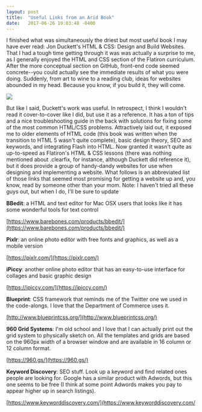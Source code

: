 ```yaml
---
layout: post
title:  "Useful Links from an Arid Book"
date:   2017-06-26 19:03:48 -0400
---
```



I finished what was simultaneously the driest but most useful book I may have ever read: Jon Duckett's HTML & CSS: Design and Build Websites. That I had a tough time getting through it was was actually a surprise to me, as I generally enjoyed the HTML and CSS section of the Flatiron curriculum. After the more conceptual section on GitHub, front-end code seemed concrete--you could actually see the immediate results of what you were doing. Suddenly, from art to wine to a reading club, ideas for websites abounded in my head. Because you know, if you build it, they will come.

![](https://media.giphy.com/media/4vII2EHlDeV8c/giphy.gif)

But like I said, Duckett's work was useful. In retrospect, I think I wouldn't read it cover-to-cover like I did, but use it as a reference. It has a ton of tips and a nice troubleshooting guide in the back with solutions for fixing some of the most common HTML/CSS problems. Attractively laid out, it exposed me to older elements of HTML code (this book was written when the transition to HTML 5 wasn't quite complete), basic design theory, SEO and keywords, and integrating Flash into HTML. Now granted it wasn't quite as up-to-speed as Flatiron's HTML & CSS lessons (there was nothing mentioned about .clearfix, for instance, although Duckett did reference it), but it does provide a group of handy-dandy websites for use when designing and implementing a website. What follows is an abbreviated list of those links that seemed most promising for getting a website up and, you know, read by someone other than your mom. Note: I haven't tried all these guys out, but when I do, I'll be sure to update 

**BBedit**: a HTML and text editor for Mac OSX users that looks like it has some wonderful tools for text control

[https://www.barebones.com/products/bbedit/](https://www.barebones.com/products/bbedit/)

**Pixlr**: an online photo editor with free fonts and graphics, as well as a mobile version

[https://pixlr.com/](https://pixlr.com/)

**iPiccy**: another online photo editor that has an easy-to-use interface for collages and basic graphic design

[https://ipiccy.com/](https://ipiccy.com/)

**Blueprint**: CSS framework that reminds me of the Twitter one we used in the code-alongs. I love that the Department of Commerce uses it.

[http://www.blueprintcss.org/](http://www.blueprintcss.org/)

**960 Grid Systems**: I'm old school and I love that I can actually print out the grid system to physically sketch on. All the templates and grids are based on the 960px width of a browser window and are available in 16 column or 12 column format.

[https://960.gs/](https://960.gs/)

**Keyword Discovery**: SEO stuff. Look up a keyword and find related ones people are looking for. Google has a similar product with Adwords, but this one seems to be free (I think at some point Adwords makes you pay to appear higher up in search listings).

[https://www.keyworddiscovery.com/](https://www.keyworddiscovery.com/


